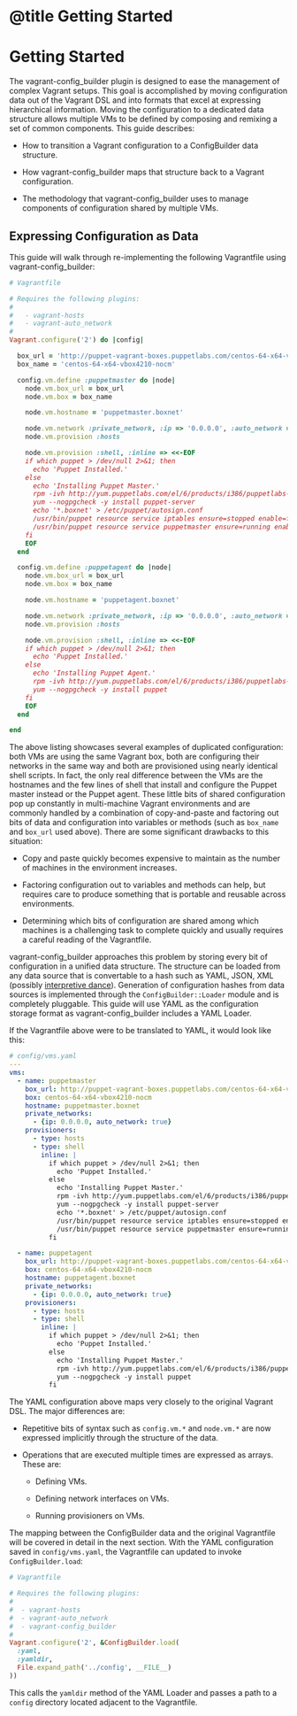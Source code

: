 # @title Getting Started

# Getting Started

The vagrant-config_builder plugin is designed to ease the management of complex Vagrant setups.
This goal is accomplished by moving configuration data out of the Vagrant DSL and into formats that excel at expressing hierarchical information.
Moving the configuration to a dedicated data structure allows multiple VMs to be defined by composing and remixing a set of common components.
This guide describes:

  - How to transition a Vagrant configuration to a ConfigBuilder data structure.

  - How vagrant-config_builder maps that structure back to a Vagrant configuration.

  - The methodology that vagrant-config_builder uses to manage components of configuration shared by multiple VMs.


## Expressing Configuration as Data

This guide will walk through re-implementing the following Vagrantfile using vagrant-config_builder:

```ruby
# Vagrantfile

# Requires the following plugins:
#
#   - vagrant-hosts
#   - vagrant-auto_network
#
Vagrant.configure('2') do |config|

  box_url = 'http://puppet-vagrant-boxes.puppetlabs.com/centos-64-x64-vbox4210-nocm.box'
  box_name = 'centos-64-x64-vbox4210-nocm'

  config.vm.define :puppetmaster do |node|
    node.vm.box_url = box_url
    node.vm.box = box_name

    node.vm.hostname = 'puppetmaster.boxnet'

    node.vm.network :private_network, :ip => '0.0.0.0', :auto_network => true
    node.vm.provision :hosts

    node.vm.provision :shell, :inline => <<-EOF
    if which puppet > /dev/null 2>&1; then
      echo 'Puppet Installed.'
    else
      echo 'Installing Puppet Master.'
      rpm -ivh http://yum.puppetlabs.com/el/6/products/i386/puppetlabs-release-6-6.noarch.rpm
      yum --nogpgcheck -y install puppet-server
      echo '*.boxnet' > /etc/puppet/autosign.conf
      /usr/bin/puppet resource service iptables ensure=stopped enable=false
      /usr/bin/puppet resource service puppetmaster ensure=running enable=true
    fi
    EOF
  end

  config.vm.define :puppetagent do |node|
    node.vm.box_url = box_url
    node.vm.box = box_name

    node.vm.hostname = 'puppetagent.boxnet'

    node.vm.network :private_network, :ip => '0.0.0.0', :auto_network => true
    node.vm.provision :hosts

    node.vm.provision :shell, :inline => <<-EOF
    if which puppet > /dev/null 2>&1; then
      echo 'Puppet Installed.'
    else
      echo 'Installing Puppet Agent.'
      rpm -ivh http://yum.puppetlabs.com/el/6/products/i386/puppetlabs-release-6-6.noarch.rpm
      yum --nogpgcheck -y install puppet
    fi
    EOF
  end

end
```

The above listing showcases several examples of duplicated configuration: both VMs are using the same Vagrant box, both are configuring their networks in the same way and both are provisioned using nearly identical shell scripts.
In fact, the only real difference between the VMs are the hostnames and the few lines of shell that install and configure the Puppet master instead or the Puppet agent.
These little bits of shared configuration pop up constantly in multi-machine Vagrant environments and are commonly handled by a combination of copy-and-paste and factoring out bits of data and configuration into variables or methods (such as `box_name` and `box_url` used above).
There are some significant drawbacks to this situation:

  - Copy and paste quickly becomes expensive to maintain as the number of machines in the environment increases.

  - Factoring configuration out to variables and methods can help, but requires care to produce something that is portable and reusable across environments.

  - Determining which bits of configuration are shared among which machines is a challenging task to complete quickly and usually requires a careful reading of the Vagrantfile.

vagrant-config_builder approaches this problem by storing every bit of configuration in a unified data structure.
The structure can be loaded from any data source that is convertable to a hash such as YAML, JSON, XML (possibly [interpretive dance][oscar data sources]).
Generation of configuration hashes from data sources is implemented through the `ConfigBuilder::Loader` module and is completely pluggable.
This guide will use YAML as the configuration storage format as vagrant-config_builder includes a YAML Loader.

If the Vagrantfile above were to be translated to YAML, it would look like this:

```yaml
# config/vms.yaml
---
vms:
  - name: puppetmaster
    box_url: http://puppet-vagrant-boxes.puppetlabs.com/centos-64-x64-vbox4210-nocm.box
    box: centos-64-x64-vbox4210-nocm
    hostname: puppetmaster.boxnet
    private_networks:
      - {ip: 0.0.0.0, auto_network: true}
    provisioners:
      - type: hosts
      - type: shell
        inline: |
          if which puppet > /dev/null 2>&1; then
            echo 'Puppet Installed.'
          else
            echo 'Installing Puppet Master.'
            rpm -ivh http://yum.puppetlabs.com/el/6/products/i386/puppetlabs-release-6-6.noarch.rpm
            yum --nogpgcheck -y install puppet-server
            echo '*.boxnet' > /etc/puppet/autosign.conf
            /usr/bin/puppet resource service iptables ensure=stopped enable=false
            /usr/bin/puppet resource service puppetmaster ensure=running enable=true
          fi

  - name: puppetagent
    box_url: http://puppet-vagrant-boxes.puppetlabs.com/centos-64-x64-vbox4210-nocm.box
    box: centos-64-x64-vbox4210-nocm
    hostname: puppetagent.boxnet
    private_networks:
      - {ip: 0.0.0.0, auto_network: true}
    provisioners:
      - type: hosts
      - type: shell
        inline: |
          if which puppet > /dev/null 2>&1; then
            echo 'Puppet Installed.'
          else
            echo 'Installing Puppet Master.'
            rpm -ivh http://yum.puppetlabs.com/el/6/products/i386/puppetlabs-release-6-6.noarch.rpm
            yum --nogpgcheck -y install puppet
          fi
```
The YAML configuration above maps very closely to the original Vagrant DSL.
The major differences are:

  - Repetitive bits of syntax such as `config.vm.*` and `node.vm.*` are now expressed implicitly through the structure of the data.

  - Operations that are executed multiple times are expressed as arrays. These are:

    - Defining VMs.

    - Defining network interfaces on VMs.

    - Running provisioners on VMs.

The mapping between the ConfigBuilder data and the original Vagrantfile will be covered in detail in the next section.
With the YAML configuration saved in `config/vms.yaml`, the Vagrantfile can updated to invoke `ConfigBuilder.load`:

```ruby
# Vagrantfile

# Requires the following plugins:
#
#  - vagrant-hosts
#  - vagrant-auto_network
#  - vagrant-config_builder
#
Vagrant.configure('2', &ConfigBuilder.load(
  :yaml,
  :yamldir,
  File.expand_path('../config', __FILE__)
))
```

This calls the `yamldir` method of the YAML Loader and passes a path to a `config` directory located adjacent to the Vagrantfile.

  [oscar data sources]: http://www.youtube.com/watch?v=1TgGQjjLDXg&t=19m27s
